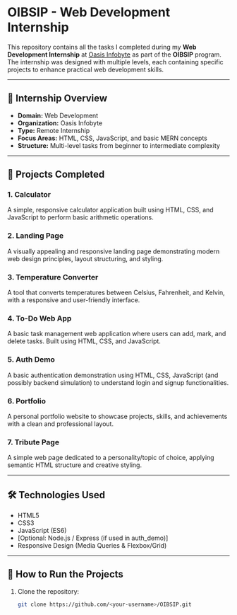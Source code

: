 # OIBSIP - Web Development Internship

This repository contains all the tasks I completed during my **Web Development Internship** at [Oasis Infobyte](https://oasisinfobyte.com/) as part of the **OIBSIP** program.  
The internship was designed with multiple levels, each containing specific projects to enhance practical web development skills.

---

## 📌 Internship Overview
- **Domain:** Web Development
- **Organization:** Oasis Infobyte
- **Type:** Remote Internship
- **Focus Areas:** HTML, CSS, JavaScript, and basic MERN concepts
- **Structure:** Multi-level tasks from beginner to intermediate complexity

---

## 📂 Projects Completed

### 1. **Calculator**
A simple, responsive calculator application built using HTML, CSS, and JavaScript to perform basic arithmetic operations.

### 2. **Landing Page**
A visually appealing and responsive landing page demonstrating modern web design principles, layout structuring, and styling.

### 3. **Temperature Converter**
A tool that converts temperatures between Celsius, Fahrenheit, and Kelvin, with a responsive and user-friendly interface.

### 4. **To-Do Web App**
A basic task management web application where users can add, mark, and delete tasks. Built using HTML, CSS, and JavaScript.

### 5. **Auth Demo**
A basic authentication demonstration using HTML, CSS, JavaScript (and possibly backend simulation) to understand login and signup functionalities.

### 6. **Portfolio**
A personal portfolio website to showcase projects, skills, and achievements with a clean and professional layout.

### 7. **Tribute Page**
A simple web page dedicated to a personality/topic of choice, applying semantic HTML structure and creative styling.

---

## 🛠️ Technologies Used
- HTML5
- CSS3
- JavaScript (ES6)
- [Optional: Node.js / Express (if used in auth_demo)]
- Responsive Design (Media Queries & Flexbox/Grid)

---

## 🚀 How to Run the Projects
1. Clone the repository:
   ```bash
   git clone https://github.com/<your-username>/OIBSIP.git
